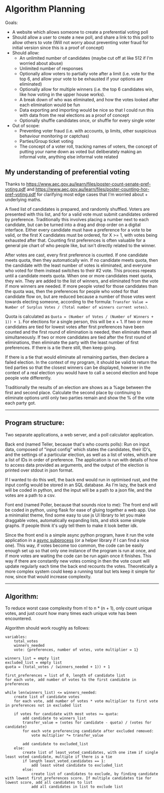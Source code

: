 # Algorithm Planning

Goals:
- A website which allows someone to create a preferential voting poll
- Should allow a user to create a new poll, and share a link to this poll to allow others to vote (Will not worry about preventing voter fraud for initial version since this is a proof of concept)
- Should allow:
	- An unlimited number of candidates (maybe cut off at like 512 if I'm worried about abuse)
	- Unlimited number of responses
	- Optionally allow voters to partially vote after a limit (i.e. vote for the top 6, and allow your vote to be exhausted if your options are eliminated)
	- Optionally allow for multiple winners (i.e. the top 6 candidates win, like how voting in the upper house works).
	- A break down of who was eliminated, and how the votes looked after each elimination would be fun
	- Data exporting and importing would be nice so that I could run this with data from the real elections as a proof of concept
	- Optionally shuffle candidates once, or shuffle for every single voter
- Out of scope:
	- Preventing voter fraud (i.e. with accounts, ip limits, other suspicious behaviour monitoring or captchas)
	- Parties/Group ticket voting
	- The concept of a voter roll, tracking names of voters, the concept of putting your name down as voted but deliberately making an informal vote, anything else informal vote related

## My understanding of preferential voting

Thanks to https://www.aec.gov.au/learn/files/poster-count-senate-pref-voting.pdf and https://www.aec.gov.au/learn/files/poster-counting-hor-pref-voting.pdf for clarifying most edge cases that I'm worried about + underlying maths.

A fixed list of candidates is prepared, and randomly shuffled. Voters are presented with this list, and for a valid vote must submit candidates ordered by preference. Traditionally this involves placing a number next to each candidate, but can be turned into a drag and drop order on a digital interface. Either every candidate must have a preference for a vote to be valid, or the first X candidates must be ordered, for X >= 1, with votes being exhausted after that. Counting first preferences is often valuable for a general pie chart of who people like, but isn't directly related to the winner.

After votes are cast, every first preference is counted. If one candidate meets quota, then they automatically win. If no candidate meets quota, then the candidate with the least number of votes is eliminated, and everyone who voted for them instead switches to their #2 vote. This process repeats until a candidate meets quota. When one or more candidates meet quota, they win. They are added to the list of winners, and eliminated from the vote if more winners are needed. If more people voted for those candidates than the quota was, then the preferences for people who voted for that candidate flow on, but are reduced because a number of those votes went towards electing someone, according to the formula: `Transfer Value = Number of Surplus Votes / (Total number of winners current votes)`.

Quota is calculated as `Quota = (Number of Votes / (Number of Winners + 1)) + 1`. For elections for a single person, this will be x + 1. If two or more candidates are tied for lowest votes after first preferences have been counted and the first round of elimination is needed, then eliminate them all simultaneously. If two or more candidates are tied after the first round of eliminations, then eliminate the party with the least number of first preferences. If there is a tie there still, then keep going.

If there is a tie that would eliminate all remaining parties, then declare a failed election. In the context of my program, it should be valid to return the tied parties so that the closest winners can be displayed, however in the context of a real election you would have to call a second election and hope people vote differently.

Traditionally the results of an election are shows as a %age between the first and second place. Calculate the second place by continuing to eliminate options until only two parties remain and show the % of the vote each party got.

---

## Program structure:

Two separate applications, a web server, and a poll calculator application.

Back end (named Teller, because that's who counts polls):
Run on input data, composed of "input config" which states the candidates, their ID's, and the settings of a particular election, as well as a list of votes, which are a list of IDs in order of preference. The application is run with details of how to access data provided as arguments, and the output of the election is printed over stdout in json format.

If I wanted to do this well, the back end would run in optimised rust, and the input config would be stored in an SQL database. As I'm lazy, the back end will be coded in python, and the input will be a path to a json file, and the votes are a path to a csv.

Font end (named Poller, because that sounds nice to me):
The front end will be coded in python, using flask for ease of gluing together a web app. Use a minimalist theme, find some easy to use js UI library to let you make draggable votes, automatically expanding lists, and stick some simple graphs. If people think it's ugly tell them to make it look better idk.

Since the front end is a simple async python program, have it run the vote application in a [async subprocess](https://docs.python.org/3/library/asyncio-subprocess.html) (or a helper library if I can find a nice one). This way, if votes become too common, the code can be easily enough set up so that only one instance of the program is run at once, and if more votes are waiting the code can be run again once it finishes. This way if there are constantly new votes coming in then the vote count will update regularly each time the back end recounts the votes. Theoretically a more complex system could keep a running total but lets keep it simple for now, since that would increase complexity.

---

## Algorithm:

To reduce worst case complexity from n! to n * (n + 1), only count unique votes, and just count how many times each unique vote has been encountered.

Algorithm should work roughly as follows:

```
variables:
    total_votes
    winners_needed
    vote: {preferences, number of votes, vote multiplier = 1}

winners_list = empty list
excluded_list = empty list
quota = (total_votes / (winners_needed + 1)) + 1

first_preferences = list of 0, length of candidate list
for each vote, add number of votes to the first candidate in preferences

while len(winners_list) <= winners_needed:
    create list of candidate votes
    for each vote, add number of votes * vote multiplier to first vote in preferences not in excluded list

    if votes for candidate with most votes >= quota:
        add candidate to winners_list
        transfer_value = (votes for candidate - quota) / (votes for candidate)
        for each vote preferencing candidate after excluded removed:
            vote multiplier *= transfer_value
            
        add candidate to excluded_list
    else:
        create list of least_voted_candidates, with one item if single least voted candidate, multiple if there is a tie
        if length least_voted_candidates == 1:
            add least voted candidate to excluded_list
        else:
            create list of candidates to exclude, by finding candidate with lowest first_preferences score. If multiple candidates tie for lowest score, add all candidates to list
            add all candidates in list to exclude list
```


